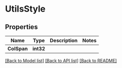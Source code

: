# UtilsStyle

## Properties

Name | Type | Description | Notes
------------ | ------------- | ------------- | -------------
**ColSpan** | **int32** |  | 

[[Back to Model list]](../README.md#documentation-for-models) [[Back to API list]](../README.md#documentation-for-api-endpoints) [[Back to README]](../README.md)


